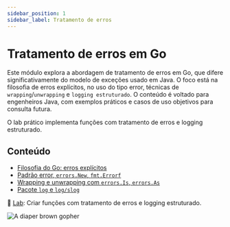 ```yaml
---
sidebar_position: 1
sidebar_label: Tratamento de erros
---
```


# Tratamento de erros em Go

<div className="row">
<div className="col">

Este módulo explora a abordagem de tratamento de erros em Go, que difere significativamente do modelo de exceções usado em Java. O foco está na filosofia de erros explícitos, no uso do tipo error, técnicas de `wrapping`/`unwrapping` e `logging estruturado`. O conteúdo é voltado para engenheiros Java, com exemplos práticos e casos de uso objetivos para consulta futura.

O lab prático implementa funções com tratamento de erros e logging estruturado.

## Conteúdo

- [Filosofia do Go: erros explícitos](./1-filosofia.md)
- [Padrão error, `errors.New`, `fmt.Errorf`](./2-padrao-error.md)
- [Wrapping e unwrapping com `errors.Is`, `errors.As`](./3-wrapping.md)
- [Pacote `log` e `log/slog`](./4-logs.md)

📌 [Lab](./5-laboratorio.md): Criar funções com tratamento de erros e logging estruturado.

</div>
<div className="col col--4 text--center">
<img 
    src={require('@site/static/img/gophers/gopher-coffee.png').default} 
    style={{ transform:'scale(0.8)', marginTop:'-65px' }}
    alt="A diaper brown gopher" />
</div>
</div>
